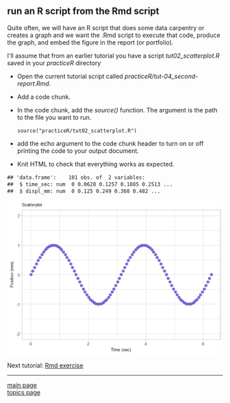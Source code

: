 
run an R script from the Rmd script
-----------------------------------

Quite often, we will have an R script that does some data carpentry or creates a graph and we want the .Rmd script to execute that code, produce the graph, and embed the figure in the report (or portfolio).

I'll assume that from an earlier tutorial you have a script *tut02\_scatterplot.R* saved in your *practiceR* directory

-   Open the current tutorial script called *practiceR/tut-04\_second-report.Rmd*.
-   Add a code chunk.
-   In the code chunk, add the *source()* function. The argument is the path to the file you want to run.

        source("practiceR/tut02_scatterplot.R")  

-   add the echo argument to the code chunk header to turn on or off printing the code to your output document.
-   Knit HTML to check that everything works as expected.

<!-- -->

    ## 'data.frame':    101 obs. of  2 variables:
    ##  $ time_sec: num  0 0.0628 0.1257 0.1885 0.2513 ...
    ##  $ displ_mm: num  0 0.125 0.249 0.368 0.482 ...

![](tut-0605_rmd-run-r_files/figure-markdown_github-ascii_identifiers/unnamed-chunk-2-1.png)

Next tutorial: [Rmd exercise](tut-0607_rmd-exercise.md)

------------------------------------------------------------------------

[main page](../README.md)<br> [topics page](../README-by-topic.md)
